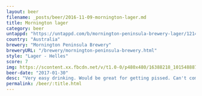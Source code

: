 ```yaml
---
layout: beer
filename: _posts/beer/2016-11-09-mornington-lager.md
title: Mornington lager
category: beer
untappd: "https://untappd.com/b/mornington-peninsula-brewery-lager/1214393"
country: "Australia"
brewery: "Mornington Peninsula Brewery"
breweryURL: "/brewery/mornington-peninsula-brewery.html"
style: "Lager - Helles"
score: 7
img: https://scontent.xx.fbcdn.net/v/t1.0-0/p480x480/16388218_10154888757668745_7230590597008067776_n.jpg?oh=d9250051c3ac66f8d7024e0c86352285&oe=59475808
beer-date: "2017-01-30"
desc: "Very easy drinking. Would be great for getting pissed. Can't complain"
permalink: /beer/:title.html
---
```

